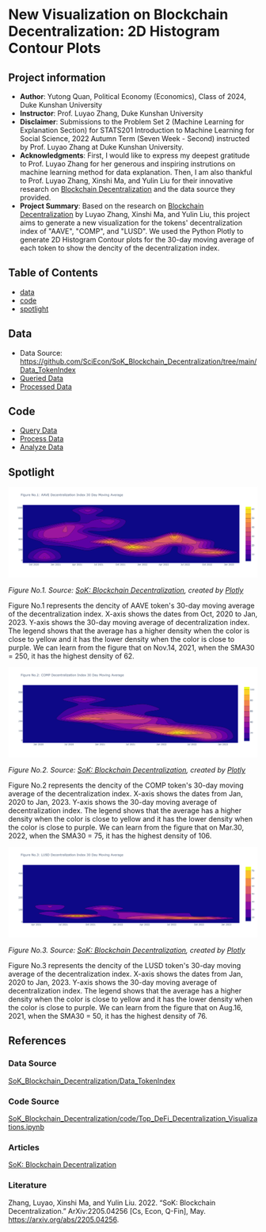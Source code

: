 # New Visualization on Blockchain Decentralization: 2D Histogram Contour Plots
## Project information
- **Author**: Yutong Quan, Political Economy (Economics), Class of 2024, Duke Kunshan University
- **Instructor**: Prof. Luyao Zhang, Duke Kunshan University
- **Disclaimer**: Submissions to the Problem Set 2 (Machine Learning for Explanation Section) for STATS201 Introduction to Machine Learning for Social Science, 2022 Autumn Term (Seven Week - Second) instructed by Prof. Luyao Zhang at Duke Kunshan University.
- **Acknowledgments**: First, I would like to express my deepest gratitude to Prof. Luyao Zhang for her generous and inspiring instrutions on machine learning method for data explanation. Then, I am also thankful to Prof. Luyao Zhang, Xinshi Ma, and Yulin Liu for their innovative research on [Blockchain Decentralization](https://arxiv.org/abs/2205.04256) and the data source they provided. 
- **Project Summary**: Based on the research on [Blockchain Decentralization](https://arxiv.org/abs/2205.04256) by Luyao Zhang, Xinshi Ma, and Yulin Liu, this project aims to generate a new visualization for the tokens' decentralization index of "AAVE", "COMP", and "LUSD". We used the Python Plotly to generate 2D Histogram Contour plots for the 30-day moving average of each token to show the dencity of the decentralization index.

## Table of Contents
- [data](https://github.com/yutongquan/STATS201_Problem_Set_2_Explanation/tree/main/data)
- [code](https://github.com/yutongquan/STATS201_Problem_Set_2_Explanation/tree/main/code)
- [spotlight](https://github.com/yutongquan/STATS201_Problem_Set_2_Explanation/tree/main/spotlight)

## Data
- Data Source: https://github.com/SciEcon/SoK_Blockchain_Decentralization/tree/main/Data_TokenIndex
- [Queried Data](https://github.com/yutongquan/STATS201_Problem_Set_2_Explanation/tree/main/data/Queried_Data)
- [Processed Data](https://github.com/yutongquan/STATS201_Problem_Set_2_Explanation/tree/main/data/Processed_Data)

## Code
- [Query Data](https://github.com/yutongquan/STATS201_Problem_Set_2_Explanation/blob/main/code/Query_Data.ipynb)
- [Process Data](https://github.com/yutongquan/STATS201_Problem_Set_2_Explanation/blob/main/code/Process_Data.ipynb)
- [Analyze Data](https://github.com/yutongquan/STATS201_Problem_Set_2_Explanation/blob/main/code/Analyze_Data.ipynb)

## Spotlight

![AAVE](https://github.com/yutongquan/STATS201_Problem_Set_2_Explanation/blob/main/spotlight/figure%201.png)

*Figure No.1. Source: [SoK: Blockchain Decentralization](https://github.com/SciEcon/SoK_Blockchain_Decentralization/), created by [Plotly](https://plotly.com/python/)*

Figure No.1 represents the dencity of AAVE token's 30-day moving average of the decentralization index. X-axis shows the dates from Oct, 2020 to Jan, 2023. Y-axis shows the 30-day moving average of decentralization index. The legend shows that the average has a higher density when the color is close to yellow and it has the lower density when the color is close to purple. We can learn from the figure that on Nov.14, 2021, when the SMA30 = 250, it has the highest density of 62.

![COMP](https://github.com/yutongquan/STATS201_Problem_Set_2_Explanation/blob/main/spotlight/figure%202.png)

*Figure No.2. Source: [SoK: Blockchain Decentralization](https://github.com/SciEcon/SoK_Blockchain_Decentralization/), created by [Plotly](https://plotly.com/python/)*

Figure No.2 represents the dencity of the COMP token's 30-day moving average of the decentralization index. X-axis shows the dates from Jan, 2020 to Jan, 2023. Y-axis shows the 30-day moving average of decentralization index. The legend shows that the average has a higher density when the color is close to yellow and it has the lower density when the color is close to purple. We can learn from the figure that on Mar.30, 2022, when the SMA30 = 75, it has the highest density of 106.

![LUSD](https://github.com/yutongquan/STATS201_Problem_Set_2_Explanation/blob/main/spotlight/figure%203.png)

*Figure No.3. Source: [SoK: Blockchain Decentralization](https://github.com/SciEcon/SoK_Blockchain_Decentralization/), created by [Plotly](https://plotly.com/python/)*

Figure No.3 represents the dencity of the LUSD token's 30-day moving average of the decentralization index. X-axis shows the dates from Jan, 2020 to Jan, 2023. Y-axis shows the 30-day moving average of decentralization index. The legend shows that the average has a higher density when the color is close to yellow and it has the lower density when the color is close to purple. We can learn from the figure that on Aug.16, 2021, when the SMA30 = 50, it has the highest density of 76.

## References

### Data Source
[SoK_Blockchain_Decentralization/Data_TokenIndex](https://github.com/SciEcon/SoK_Blockchain_Decentralization/tree/main/Data_TokenIndex)
### Code Source
[SoK_Blockchain_Decentralization/code/Top_DeFi_Decentralization_Visualizations.ipynb](https://github.com/SciEcon/SoK_Blockchain_Decentralization/blob/main/code/Top_DeFi_Decentralization_Visualizations.ipynb)
### Articles
[SoK: Blockchain Decentralization](https://arxiv.org/abs/2205.04256)
### Literature
Zhang, Luyao, Xinshi Ma, and Yulin Liu. 2022. “SoK: Blockchain Decentralization.” ArXiv:2205.04256 [Cs, Econ, Q-Fin], May. https://arxiv.org/abs/2205.04256.


